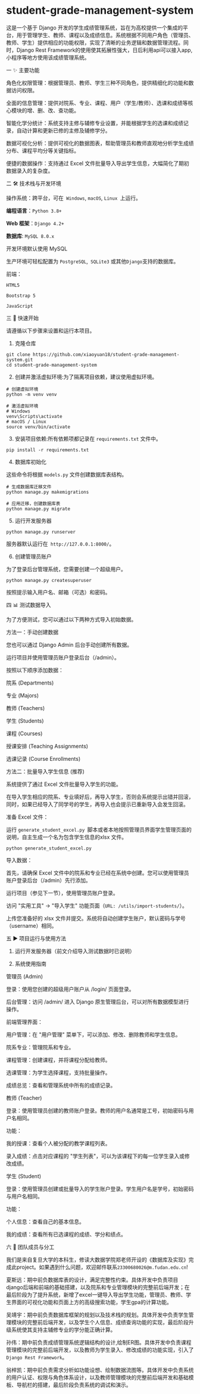 # student-grade-management-system


这是一个基于 Django 开发的学生成绩管理系统，旨在为高校提供一个集成的平台，用于管理学生、教师、课程以及成绩信息。系统根据不同用户角色（管理员、教师、学生）提供相应的功能权限，实现了清晰的业务逻辑和数据管理流程。同时，Django Rest Framework的使用使其拓展性强大，日后利用api可以接入app,小程序等地方使用该成绩管理系统。

一 ✨ 主要功能

角色化权限管理：根据管理员、教师、学生三种不同角色，提供精细化的功能和数据访问权限。

全面的信息管理：提供对院系、专业、课程、用户（学生/教师）、选课和成绩等核心模块的增、删、改、查功能。

智能化学分统计：系统支持主修与辅修专业设置，并能根据学生的选课和成绩记录，自动计算和更新已修的主修及辅修学分。

数据可视化分析：提供可视化的数据图表，帮助管理员和教师直观地分析学生成绩分布、课程平均分等关键指标。

便捷的数据操作：支持通过 Excel 文件批量导入导出学生信息，大幅简化了期初数据录入的复杂度。

二 🛠️ 技术栈与开发环境

操作系统：跨平台，可在` Windows`, `macOS`, `Linux `上运行。

**编程语言**：`Python 3.8+`

**Web 框架**：`Django 4.2+`

**数据库**: `MySQL 8.0.x`


开发环境默认使用 MySQL

生产环境可轻松配置为 `PostgreSQL`,` SQLite3` 或其他` Django `支持的数据库。

前端：

`HTML5`

`Bootstrap 5`

`JavaScript`

三 🚀 快速开始

请遵循以下步骤来设置和运行本项目。

1. 克隆仓库

```
git clone https://github.com/xiaoyuan18/student-grade-management-system.git
cd student-grade-management-system
```

2. 创建并激活虚拟环境:为了隔离项目依赖，建议使用虚拟环境。
```
# 创建虚拟环境
python -m venv venv

# 激活虚拟环境
# Windows
venv\Scripts\activate
# macOS / Linux
source venv/bin/activate
```
3. 安装项目依赖:所有依赖项都记录在 `requirements.txt` 文件中。
```
pip install -r requirements.txt
```
4. 数据库初始化

这些命令将根据 `models.py` 文件创建数据库表结构。
```
# 生成数据库迁移文件
python manage.py makemigrations

# 应用迁移，创建数据库表
python manage.py migrate
```
5. 运行开发服务器
```
python manage.py runserver
```
服务器默认运行在` http://127.0.0.1:8000/`。

6. 创建管理员账户

为了登录后台管理系统，您需要创建一个超级用户。
```
python manage.py createsuperuser
```
按照提示输入用户名、邮箱（可选）和密码。

四 📊 测试数据导入

为了方便测试，您可以通过以下两种方式导入初始数据。

方法一：手动创建数据

您也可以通过 Django Admin 后台手动创建所有数据。

运行项目并使用管理员账户登录后台（/admin）。

按照以下顺序添加数据：

院系 (Departments)

专业 (Majors)

教师 (Teachers)

学生 (Students)

课程 (Courses)

授课安排 (Teaching Assignments)

选课记录 (Course Enrollments)

方法二：批量导入学生信息 (推荐)

系统提供了通过 Excel 文件批量导入学生的功能。

在导入学生相应的院系、专业填好后，再导入学生，否则会系统提示出错并回滚，同时，如果已经导入了同学号的学生，再导入也会提示已重新导入会发生回滚。

准备 Excel 文件：

运行 `generate_student_excel.py `脚本或者本地按照管理员界面学生管理页面的说明，自主生成一个名为包含学生信息的xlsx 文件。
```
python generate_student_excel.py
```

导入数据：

首先，请确保 Excel 文件中的院系和专业已经在系统中创建。您可以使用管理员账户登录后台（/admin）先行添加。

运行项目（参见下一节），使用管理员账户登录。

访问 "实用工具" -> "导入学生" 功能页面（```URL: /utils/import-students/```）。

上传您准备好的 xlsx 文件并提交。系统将自动创建学生账户，默认密码与学号（username）相同。


五 ▶️ 项目运行与使用方法

1. 运行开发服务器（前文介绍导入测试数据时已说明）

2. 系统使用指南

管理员 (Admin)

登录：使用您创建的超级用户账户从 /login/ 页面登录。

后台管理：访问 /admin/ 进入 Django 原生管理后台，可以对所有数据模型进行操作。

前端管理界面：

用户管理：在 "用户管理" 菜单下，可以添加、修改、删除教师和学生信息。

院系专业：管理院系和专业。

课程管理：创建课程，并将课程分配给教师。

选课管理：为学生选择课程，支持批量操作。

成绩总览：查看和管理系统中所有的成绩记录。

教师 (Teacher)

登录：使用管理员创建的教师账户登录。教师的用户名通常是工号，初始密码与用户名相同。

功能：

我的授课：查看个人被分配的教学课程列表。

录入成绩：点击对应课程的 "学生列表"，可以为该课程下的每一位学生录入或修改成绩。

学生 (Student)

登录：使用管理员创建或批量导入的学生账户登录。学生用户名是学号，初始密码与用户名相同。

功能：

个人信息：查看自己的基本信息。

我的成绩：查看所有已选课程的成绩、学分和绩点。

六 👥 团队成员与分工

我们是来自复旦大学的本科生，修读大数据学院郑老师开设的《数据库及实现》完成此project。如果遇到什么问题，欢迎邮件联系`23300680026@m.fudan.edu.cn`!

夏斯远：期中前负数据库表的设计，满足完整性约束。具体开发中负责项目django后端和前端的基础搭建，以及院系和专业管理模块的完整前后端开发；在最后阶段为了提升系统，新增了excel一键导入导出学生功能，管理员、教师、学生界面的可视化功能和页面上方的高级搜索功能，学生gpa的计算功能。

吴靖宇：期中前负责数据库框架的规划以及技术栈的规划。具体开发中负责学生管理模块的完整前后端开发，以及学生个人信息、成绩查询功能的实现，最后阶段升级系统使其支持主辅修专业的学分能正确计算。

孙伟：期中前负责成绩管理系统逻辑结构的设计,绘制ER图。具体开发中负责课程管理模块的完整前后端开发，以及教师为学生录入、修改成绩的功能实现，引入了`Django Rest Framework`。

翁梓凯：期中前负责需求分析如功能设想、绘制数据流图等。具体开发中负责系统的用户认证、权限与角色体系设计，以及教师管理模块的完整前后端开发和基础模板、导航栏的搭建，最后阶段负责系统的调试和演示。
